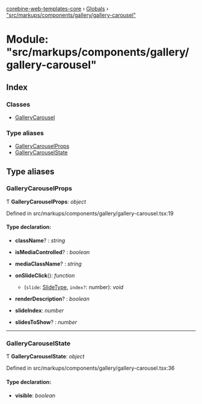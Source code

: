 [corebine-web-templates-core](../README.md) › [Globals](../globals.md) › ["src/markups/components/gallery/gallery-carousel"](_src_markups_components_gallery_gallery_carousel_.md)

# Module: "src/markups/components/gallery/gallery-carousel"

## Index

### Classes

* [GalleryCarousel](../classes/_src_markups_components_gallery_gallery_carousel_.gallerycarousel.md)

### Type aliases

* [GalleryCarouselProps](_src_markups_components_gallery_gallery_carousel_.md#gallerycarouselprops)
* [GalleryCarouselState](_src_markups_components_gallery_gallery_carousel_.md#gallerycarouselstate)

## Type aliases

###  GalleryCarouselProps

Ƭ **GalleryCarouselProps**: *object*

Defined in src/markups/components/gallery/gallery-carousel.tsx:19

#### Type declaration:

* **className**? : *string*

* **isMediaControlled**? : *boolean*

* **mediaClassName**? : *string*

* **onSlideClick**(): *function*

  * (`slide`: [SlideType](_src_markups_components_slider_slide_slider_slide_.md#slidetype), `index?`: number): *void*

* **renderDescription**? : *boolean*

* **slideIndex**: *number*

* **slidesToShow**? : *number*

___

###  GalleryCarouselState

Ƭ **GalleryCarouselState**: *object*

Defined in src/markups/components/gallery/gallery-carousel.tsx:36

#### Type declaration:

* **visible**: *boolean*
